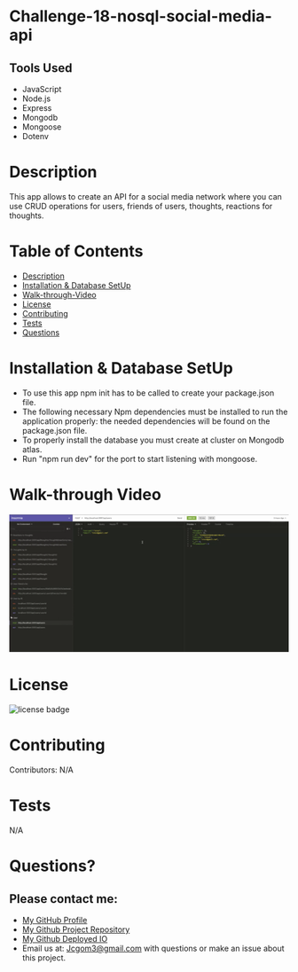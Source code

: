 # Challenge-18-nosql-social-media-api



## Tools Used

* JavaScript
* Node.js
* Express
* Mongodb
* Mongoose
* Dotenv




# Description
This app allows to create an API for a social media network where you can use CRUD operations for users, friends of users, thoughts, reactions for thoughts.

# Table of Contents 
* [Description](#Description)
* [Installation & Database SetUp](#Installation)
* [Walk-through-Video](#Walk-through)
* [License](#license)
* [Contributing](#contributing)
* [Tests](#tests)
* [Questions](#questions)

# Installation & Database SetUp
* To use this app npm init has to be called to create your package.json file.
* The following necessary Npm dependencies must be installed to run the application properly: the needed dependencies will be found on the package.json file.
* To properly install the database you must create at cluster on Mongodb atlas.
* Run "npm run dev" for the port to start listening with mongoose.



# Walk-through Video

[![Demo-Video](public/assets/images/DemoVideo.png)](https://drive.google.com/file/d/1h8ebfgvukfQBb8nos531tF4g-VgHJv8S/view)




# License
![license badge](https://img.shields.io/badge/license-MIT-brightgreen)

# Contributing
​Contributors: N/A

# Tests
N/A

# Questions?
## Please contact me:
  * [My GitHub Profile](https://github.com/jcgom3)
  * [My Github Project Repository](https://github.com/jcgom3/Challenge-18-nosql-social-media-api)
  * [My Github Deployed IO](https://jcgom3.github.io/Challenge-18-nosql-social-media-api)
  * Email us at: [Jcgom3@gmail.com](mailto:Jcgom3@gmail.com) with questions or make an issue about this project.